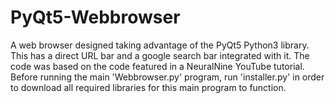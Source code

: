 # PyQt5-Webbrowser
A web browser designed taking advantage of the PyQt5 Python3 library. This has a direct URL bar and a google search bar integrated with it. The code was based on the code featured in a NeuralNine YouTube tutorial.
Before running the main 'Webbrowser.py' program, run 'installer.py' in order to download all required libraries for this main program to function.

